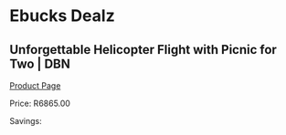 
# Ebucks Dealz
## Unforgettable Helicopter Flight with Picnic for Two | DBN
[Product Page](https://www.ebucks.com/web/shop/productSelected.do?prodId=265761589&catId=322194367)

Price: R6865.00

Savings: 


	